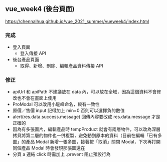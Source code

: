 ## vue_week4 (後台頁面)
https://chennalhua.github.io/vue_2021_summer/vueweek4/index.html

### 完成
- 登入頁面
  * 登入傳接 API
- 後台產品頁面
  * 取得、新增、刪除、編輯產品資料傳接 API

### 修正
- apiUrl 和 apiPath 不建議放在 data 內，可以放在全域，因為這個資料不會修改也不會在畫面上使用
- ProModal 可以改用小駝峰命名，較有一致性
- 原價／售價 input 記得加上 min=0 否則可以選擇負的數值
- alert(res.data.success.message) 回傳內容要改成 res.data.message 才是正確的
- 因為有多張圖片，編輯產品時 tempProduct 就會有兩層物件，可以改為深層拷貝將第二層的物件也一併複製，避免動到原本的資料（目前在編輯「已有多圖」的產品 Modal 新增一張多圖，接著按「取消」關閉 Modal，下次再打開同個產品 Modal 時會發現那張圖還在
- 分頁 a 連結 click 時需加上 .prevent 阻止預設行為
